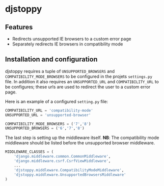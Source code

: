 # djstoppy


## Features

* Redirects unsupported IE browsers to a custom error page
* Separately redirects IE browsers in compatibility mode

## Installation and configuration

djstoppy requires a tuple of `UNSUPPORTED_BROWSERS` and `COMPATIBILITY_MODE_BROWSERS`
to be configured in the projets `settings.py` file. In addition it also requires
an `UNSUPPORTED_URL` and `COMPATIBILITY_URL` to be configures; these urls are
used to redirect the user to a custom error page.

Here is an example of a configured `setting.py` file:

```python
COMPATIBILITY_URL = 'compatibility-mode'
UNSUPPORTED_URL = 'unsupported-browser'

COMPATIBILITY_MODE_BROWSERS = ('7','8')
UNSUPPORTED_BROWSERS = ('6','7','8')

```

The last step is setting up the middleware itself. **NB**: The compatibility mode
middleware should be listed before the unsupported browser middleware.

```python
MIDDLEWARE_CLASSES = (
    'django.middleware.common.CommonMiddleware',
    'django.middleware.csrf.CsrfViewMiddleware',
    ...
    'djstoppy.middleware.CompatibilityModeMiddleware',
    'djstoppy.middleware.UnsupportedBrowsersMiddleware'
)
```

